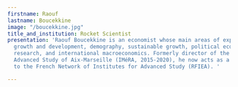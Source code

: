 ```yaml
---
firstname: Raouf
lastname: Boucekkine
image: "/boucekkine.jpg"
title_and_institution: Rocket Scientist
presentation: 'Raouf Boucekkine is an economist whose main areas of expertise are
  growth and development, demography, sustainable growth, political economy, operation
  research, and international macroeconomics. Formerly director of the Institute for
  Advanced Study of Aix-Marseille (IMéRA, 2015-2020), he now acts as a special counsellor
  to the French Network of Institutes for Advanced Study (RFIEA). '

---
```

